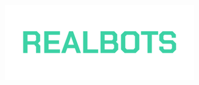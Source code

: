 [![RealBots](https://github.com/RealBots/.github/raw/main/profile/images/RealBots-Full-Logo.png)](https://github.com/RealBots/)
